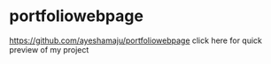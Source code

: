 # portfoliowebpage
https://github.com/ayeshamaju/portfoliowebpage  click here for quick preview of my project
